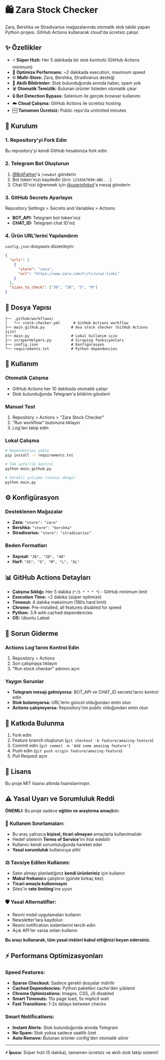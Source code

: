 # 🛍️ Zara Stock Checker

Zara, Bershka ve Stradivarius mağazalarında otomatik stok takibi yapan Python projesi. GitHub Actions kullanarak cloud'da ücretsiz çalışır.

## ✨ Özellikler

- ⚡ **Süper Hızlı:** Her 5 dakikada bir stok kontrolü (GitHub Actions minimum)
- 🚀 **Optimize Performans:** ~2 dakikada execution, maximum speed
- 🌐 **Multi-Store:** Zara, Bershka, Stradivarius desteği  
- 📱 **Akıllı Bildirimler:** Stok bulunduğunda anında haber, spam yok
- 🗑️ **Otomatik Temizlik:** Bulunan ürünler listeden otomatik çıkar
- 🔒 **Bot Detection Bypass:** Selenium ile gerçek browser kullanımı
- ☁️ **Cloud Çalışma:** GitHub Actions ile ücretsiz hosting
- 🆓 **Tamamen Ücretsiz:** Public repo'da unlimited minutes

## 🚀 Kurulum

### 1. Repository'yi Fork Edin
Bu repository'yi kendi GitHub hesabınıza fork edin.

### 2. Telegram Bot Oluşturun
1. [@BotFather](https://t.me/botfather)'a `/newbot` gönderin
2. Bot token'ınızı kaydedin (örn: `1234567890:ABC...`)
3. Chat ID'nizi öğrenmek için [@userinfobot](https://t.me/userinfobot)'a mesaj gönderin

### 3. GitHub Secrets Ayarlayın
Repository Settings > Secrets and Variables > Actions:

- **BOT_API:** Telegram bot token'ınız
- **CHAT_ID:** Telegram chat ID'niz

### 4. Ürün URL'lerini Yapılandırın
`config.json` dosyasını düzenleyin:

```json
{
  "urls": [
    {
      "store": "zara",
      "url": "https://www.zara.com/tr/tr/urun-linki"
    }
  ],
  "sizes_to_check": ["36", "38", "S", "M"]
}
```

## 📁 Dosya Yapısı

```
├── .github/workflows/
│   └── stock-checker.yml      # GitHub Actions workflow
├── main_github.py            # Ana stock checker (GitHub Actions için)
├── main.py                   # Lokal kullanım için
├── scraperHelpers.py         # Scraping fonksiyonları  
├── config.json               # Konfigürasyon
└── requirements.txt          # Python dependencies
```

## 🔧 Kullanım

### Otomatik Çalışma
- GitHub Actions her 10 dakikada otomatik çalışır
- Stok bulunduğunda Telegram'a bildirim gönderir

### Manuel Test
1. Repository > Actions > "Zara Stock Checker"
2. "Run workflow" butonuna tıklayın
3. Log'ları takip edin

### Lokal Çalışma
```bash
# Dependencies yükle
pip install -r requirements.txt

# Tek seferlik kontrol
python main_github.py

# Sürekli çalışma (sonsuz döngü)
python main.py
```

## ⚙️ Konfigürasyon

### Desteklenen Mağazalar
- **Zara:** `"store": "zara"`
- **Bershka:** `"store": "bershka"`  
- **Stradivarius:** `"store": "stradivarius"`

### Beden Formatları
- **Sayısal:** `"36", "38", "40"`
- **Harf:** `"XS", "S", "M", "L", "XL"`

## 📊 GitHub Actions Detayları

- **Çalışma Sıklığı:** Her 5 dakika (`*/5 * * * *`) - GitHub minimum limit
- **Execution Time:** ~2 dakika (süper optimize)
- **Timeout:** 4 dakika maksimum (180s hard limit)
- **Chrome:** Pre-installed, all features disabled for speed
- **Python:** 3.9 with cached dependencies
- **OS:** Ubuntu Latest

## 🐛 Sorun Giderme

### Actions Log'larını Kontrol Edin
1. Repository > Actions
2. Son çalışmaya tıklayın
3. "Run stock checker" adımını açın

### Yaygın Sorunlar
- **Telegram mesajı gelmiyorsa:** BOT_API ve CHAT_ID secrets'larını kontrol edin
- **Stok bulamıyorsa:** URL'lerin güncel olduğundan emin olun
- **Actions çalışmıyorsa:** Repository'nin public olduğundan emin olun

## 🤝 Katkıda Bulunma

1. Fork edin
2. Feature branch oluşturun (`git checkout -b feature/amazing-feature`)
3. Commit edin (`git commit -m 'Add some amazing feature'`)
4. Push edin (`git push origin feature/amazing-feature`)
5. Pull Request açın

## 📄 Lisans

Bu proje MIT lisansı altında lisanslanmıştır.

## ⚠️ Yasal Uyarı ve Sorumluluk Reddi

**ÖNEMLI:** Bu proje sadece **eğitim ve araştırma amaçlı**dır.

### 🚨 **Kullanım Sınırlamaları:**
- Bu araç yalnızca **kişisel, ticari olmayan** amaçlarla kullanılmalıdır
- Hedef sitelerin **Terms of Service**'ini ihlal edebilir
- Kullanıcı kendi sorumluluğunda hareket eder
- **Yasal sorumluluk** kullanıcıya aittir

### ⚖️ **Tavsiye Edilen Kullanım:**
- Satın almayı planladığınız **kendi ürünleriniz** için kullanın
- **Makul frekans**ta çalıştırın (günde birkaç kez)
- **Ticari amaçla kullanmayın**
- Sites'in **rate limiting**'ine uyun

### 🛡️ **Yasal Alternatifler:**
- Resmi mobil uygulamaları kullanın
- Newsletter'lara kaydolun  
- Resmi notification sistemlerini tercih edin
- Açık API'ler varsa onları kullanın

**Bu araçı kullanarak, tüm yasal riskleri kabul ettiğinizi beyan edersiniz.**

## ⚡ Performans Optimizasyonları

### **Speed Features:**
- **Sparse Checkout:** Sadece gerekli dosyalar indirilir
- **Cached Dependencies:** Python paketleri cache'den yüklenir  
- **Chrome Optimizations:** Images, CSS, JS disabled
- **Smart Timeouts:** 15s page load, 5s implicit wait
- **Fast Transitions:** 1-2s delays between checks

### **Smart Notifications:**
- **Instant Alerts:** Stok bulunduğunda anında Telegram
- **No Spam:** Stok yoksa sadece saatlik özet
- **Auto Remove:** Bulunan ürünler config'den otomatik silinir

---

**⚡ İpucu:** Süper hızlı (5 dakika), tamamen ücretsiz ve akıllı stok takip sistemi!
